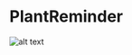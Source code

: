 # PlantReminder

![alt text](https://github.com/leilahelhajjamy/PlantReminder/blob/main/screens/home.jpeg)
